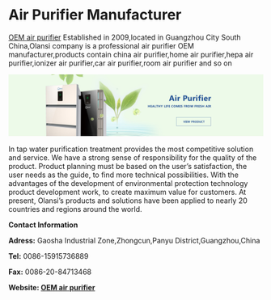 # Air Purifier Manufacturer
[OEM air purifier](https://www.oemairpurifier.com/) Established in 2009,located in Guangzhou City South China,Olansi company is a professional air purifier OEM manufacturer,products contain china air purifier,home air purifier,hepa air purifier,ionizer air purifier,car air purifier,room air purifier and so on

![OEM air purifier](https://github.com/imranmurtaza001/oemairpurifier/blob/main/5.jpg?raw=true)

In tap water purification treatment provides the most competitive solution and service. We have a strong sense of responsibility for the quality of the product. Product planning must be based on the user’s satisfaction, the user needs as the guide, to find more technical possibilities. With the advantages of the development of environmental protection technology product development work, to create maximum value for customers. At present, Olansi’s products and solutions have been applied to nearly 20 countries and regions around the world.

**Contact Information**

**Adress:** Gaosha Industrial Zone,Zhongcun,Panyu District,Guangzhou,China

**Tel:** 0086-15915736889

**Fax:** 0086-20-84713468

**Website: [OEM air purifier](https://www.oemairpurifier.com/)**
